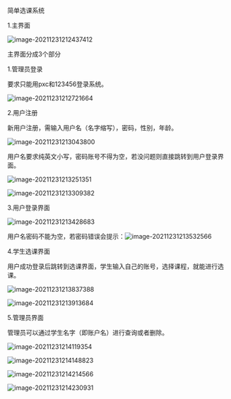 简单选课系统

1.主界面

![image-20211231212437412](image-20211231212437412.png)

主界面分成3个部分

1.管理员登录

要求只能用pxc和123456登录系统。

![image-20211231212721664](image-20211231212721664.png)

2.用户注册

新用户注册，需输入用户名（名字缩写），密码，性别，年龄。

![image-20211231213043800](image-20211231213043800.png)

用户名要求纯英文小写，密码账号不得为空，若没问题则直接跳转到用户登录界面。

![image-20211231213251351](image-20211231213251351.png)

![image-20211231213309382](image-20211231213309382.png)

3.用户登录界面

![image-20211231213428683](image-20211231213428683.png)

用户名密码不能为空，若密码错误会提示：![image-20211231213532566](image-20211231213532566.png)

4.学生选课界面

用户成功登录后跳转到选课界面，学生输入自己的账号，选择课程，就能进行选课。

![image-20211231213837388](image-20211231213837388.png)

![image-20211231213913684](image-20211231213913684.png)

5.管理员界面

管理员可以通过学生名字（即账户名）进行查询或者删除。

![image-20211231214119354](image-20211231214119354.png)

![image-20211231214148823](image-20211231214148823.png)

![image-20211231214214566](image-20211231214214566.png)

![image-20211231214230931](image-20211231214230931.png)

